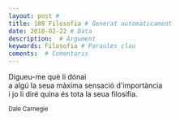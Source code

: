 ```yaml
---
layout: post #
title: 180 Filosofia # Generat automàticament
date: 2018-02-22 # Data
description:  # Argument
keywords: Filosofia # Paraules clau
coments:  # Comentaris
---
```


Digueu-me què li dónai <br />
a algú la seua màxima sensació d'importància <br />
i jo li diré quina és tota la seua filosifia. <br />

<small>Dale Carnegie</small>

